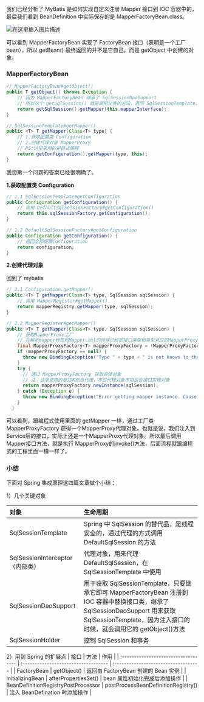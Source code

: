 我们已经分析了 MyBatis 是如何实现自定义注册 Mapper 接口到 IOC 容器中的，最后我们看到 BeanDefinition 中实际保存的是 MapperFactoryBean.class。



![在这里插入图片描述](https://img-blog.csdnimg.cn/20201219032105859.png?)

可以看到 MapperFactoryBean 实现了 FactoryBean 接口（表明是一个工厂bean），所以 getBean() 最终返回的并不是它自己，而是 getObject 中创建的对象。



### MapperFactoryBean
```java
// MapperFactoryBean#getObject()
public T getObject() throws Exception { 
	// 因为 MapperFactoryBean 继承了 SqlSessionDaoSupport 
	// 所以这个 getSqlSession() 就是调用父类的方法，返回 SqlSessionTemplate。
	return getSqlSession().getMapper(this.mapperInterface);
}

// SqlSessionTemplate#getMapper()
public <T> T getMapper(Class<T> type) {  
	// 1.获取配置类 Configuration
	// 2.创建代理对象 MapperProxy
	// PS:这里采用的是链式编程
	return getConfiguration().getMapper(type, this);
}
```
我想第一个问题的答案已经很明确了。

**1.获取配置类 Configuration**
```java
// 1.1 SqlSessionTemplate#getConfiguration
public Configuration getConfiguration() {
	// 调用 DefaultSqlSessionFactory#getConfiguration()
    return this.sqlSessionFactory.getConfiguration(); 
}

// 1.2 DefaultSqlSessionFactory#getConfiguration
public Configuration getConfiguration() { 
	// 返回全部配置Configuration
	return configuration; 
}
```
**2.创建代理对象**

回到了 mybatis

```java
// 2.1 Configuration.getMapper()
public <T> T getMapper(Class<T> type, SqlSession sqlSession) { 
	// 调用 MapperRegister#getMapper()
	return mapperRegistry.getMapper(type, sqlSession); 
}

// 2.2 MapperRegister#getMapper()
public <T> T getMapper(Class<T> type, SqlSession sqlSession) {
	// 获取MapperProxy工厂
    // 在解析mapper标签和Mapper.xml的时候已经把接口类型和类型对应的MapperProxyFactory放到了一个Map中。
    final MapperProxyFactory<T> mapperProxyFactory = (MapperProxyFactory<T>) knownMappers.get(type);
    if (mapperProxyFactory == null) {
      throw new BindingException("Type " + type + " is not known to the MapperRegistry.");
    }
    try {
      // 通过 MapperProxyFactory 获取具体对象
      // 注：这里使用的是JDK动态代理，不过代理对象不用组合接口实现对象
      return mapperProxyFactory.newInstance(sqlSession);
    } catch (Exception e) {
      throw new BindingException("Error getting mapper instance. Cause: " + e, e);
    }
  }
```
可以看到，跟编程式使用里面的 getMapper 一样，通过工厂类 MapperProxyFactory 获得一个MapperProxy代理对象。也就是说，我们注入到Service层的接口，实际上还是一个MapperProxy代理对象。所以最后调用 Mapper接口方法，就是执行 MapperProxy的invoke()方法，后面流程就跟编程式的工程里面一模一样了。



### 小结

下面对 Spring 集成原理这四篇文章做个小结：

1）几个关键对象

| 对象                            | 生命周期                                                     |
| :------------------------------- | :------------------------------------------------------------ |
| SqlSessionTemplate              | Spring 中 SqlSession 的替代品，是线程安全的，通过代理的方式调用 DefaultSqlSession 的方法 |
| SqlSessionInterceptor（内部类） | 代理对象，用来代理 DefaultSqlSession，在 SqlSessionTemplate 中使用 |
| SqlSessionDaoSupport            | 用于获取 SqlSessionTemplate，只要继承它即可 MapperFactoryBean 注册到 IOC 容器中替换接口类，继承了 SqlSessionDaoSupport 用来获取 SqlSessionTemplate，因为注入接口的时候，就会调用它的 getObject()方法 |
| SqlSessionHolder                | 控制 SqlSession 和事务                                       |

2）用到 Spring 的扩展点
| 接口                                | 方法                                | 作用                                |
| :----------------------------------- | :----------------------------------- | :----------------------------------- |
| FactoryBean                         | getObject()                         | 返回由 FactoryBean 创建的 Bean 实例 |
| InitializingBean                    | afterPropertiesSet()                | bean 属性初始化完成后添加操作       |
| BeanDefinitionRegistryPostProcessor | postProcessBeanDefinitionRegistry() | 注入 BeanDefination 时添加操作      |
